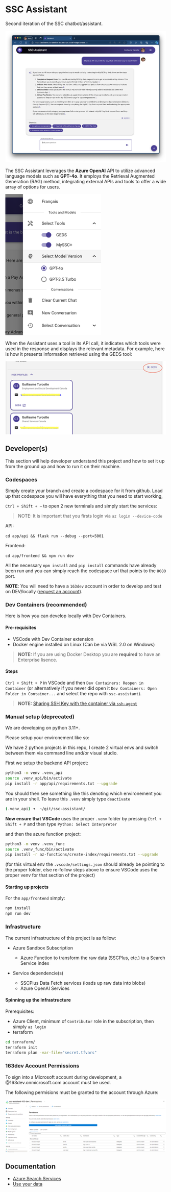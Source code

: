 # SSC Assistant
Second iteration of the SSC chatbot/assistant.

<img alt="Main screen of the SSC Assistant"  src="img/mainscreen.png" />

The SSC Assistant leverages the **Azure OpenAI** API to utilize advanced language models such as **GPT-4o**. It employs the Retrieval Augmented Generation (RAG) method, integrating external APIs and tools to offer a wide array of options for users.

<img alt="Display of the Assistant's options menu" width="300px" src="img/optionsmenu.png">

When the Assistant uses a tool in its API call, it indicates which tools were used in the response and displays the relevant metadata. For example, here is how it presents information retrieved using the GEDS tool:

<img alt="Answer with options" src="img/tools.png">

## Developer(s)

This section will help developer understand this project and how to set it up from the ground up and how to run it on their machine.

### Codespaces

Simply create your branch and create a codespace for it from github. Load up that codespace you will have everything that you need to start working,

`Ctrl + Shift + ~` to open 2 new terminals and simply start the services: 

> NOTE: It is important that you firsts login via `az login --device-code`

API: 

`cd app/api && flask run --debug --port=5001`

Frontend: 

`cd app/frontend && npm run dev`

All the necessary `npm install` and `pip install` commands have already been run and you can simply reach the codespace url that points to the `8080` port.

**NOTE**: You will need to have a `163dev` account in order to develop and test on DEV/locally ([request an account](https://forms.office.com/pages/responsepage.aspx?id=lMFb0L-U1kquLh2w8uOPXgYMhvp43QhHmpexXCVOi0NUNzZSUjJZSjRDNldYWUpPWDVIWkdZMzZJMi4u)).

### Dev Containers (recommended)

Here is how you can develop locally with Dev Containers.

#### Pre-requisites

* VSCode with Dev Container extension
* Docker engine installed on Linux (Can be via WSL 2.0 on Windows)
> **NOTE:** If you are using Docker Desktop you are **required** to have an Enterprise lisence.

#### Steps

`Ctrl + Shift + P` in VSCode and then `Dev Containers: Reopen in Container` (or alternatively if you never did open it `Dev Containers: Open Folder in Container...` and select the repo with `ssc-assistant`).

> **NOTE:** [Sharing SSH Key with the container via `ssh-agent`](https://code.visualstudio.com/remote/advancedcontainers/sharing-git-credentials)

### Manual setup (deprecated)

We are developing on python 3.11+.

Please setup your environement like so:

We have 2 python projects in this repo, I create 2 virtual envs and switch between them via command line and/or visual studio.

First we setup the backend API project:

```bash
python3 -m venv .venv_api
source .venv_api/bin/activate
pip install -r app/api/requirements.txt --upgrade
```

You should then see something like this denoting which environement you are in your shell. To leave this `.venv` simply type `deactivate`

```bash
(.venv_api) ➜  ~/git/ssc-assistant/
```

**Now ensure that VSCode** uses the proper `.venv` folder by pressing `Ctrl + Shift + P` and then type `Python: Select Interpreter`

and then the azure function project:

```bash
python3 -m venv .venv_func
source .venv_func/bin/activate
pip install -r az-functions/create-index/requirements.txt --upgrade
```

(for this virtual env the `.vscode/settings.json` should already be pointing to the proper folder, else re-follow steps above to ensure VSCode uses the proper venv for that section of the project)

#### Starting up projects

For the `app/frontend` simply:

```bash
npm install
npm run dev
```

### Infrastructure

The current infrastructure of this project is as follow:

* Azure Sandbox Subscription
    * Azure Function to transform the raw data (SSCPlus, etc.) to a Search Service index

* Service dependencie(s)
    * SSCPlus Data Fetch services (loads up raw data into blobs)
    * Azure OpenAI Services

#### Spinning up the infrastructure

Prerequisites:

* Azure Client, minimum of `Contributor` role in the subscription, then simply `az login`
* terraform

```bash
cd terraform/
terraform init
terraform plan -var-file="secret.tfvars"
```

### 163dev Account Permissions

To sign into a Microsoft account during development, a @163dev.onmicrosoft.com account must be used.

The following permisions must be granted to the account through Azure:

![Grant Permissions](docs/163dev.png)

## Documentation

* [Azure Search Services](https://learn.microsoft.com/en-us/azure/search/search-get-started-portal)
* [Use your data](https://learn.microsoft.com/en-us/azure/ai-services/openai/concepts/use-your-data?tabs=ai-search)
